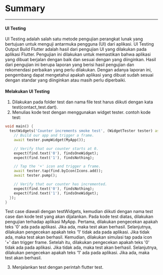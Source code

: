 # Summary

---

#### UI Testing

UI Testing adalah salah satu metode pengujian perangkat lunak yang bertujuan untuk menguji antarmuka pengguna (UI) dari aplikasi. UI Testing Output Build Flutter adalah hasil dari pengujian UI yang dilakukan pada aplikasi Flutter. Pengujian ini dilakukan untuk memastikan bahwa aplikasi yang dibuat berjalan dengan baik dan sesuai dengan yang diinginkan. Hasil dari pengujian ini berupa laporan yang berisi hasil pengujian dan rekomendasi perbaikan yang perlu dilakukan. Dengan adanya laporan ini, pengembang dapat mengetahui apakah aplikasi yang dibuat sudah sesuai dengan standar yang diinginkan atau masih perlu diperbaiki.

#### Melakukan UI Testing

1. Dilakukan pada folder test dan nama file test harus diikuti dengan kata test(contact_test.dart).
2. Menulias kode test dengan menggunakan widget tester.
   contoh kode test:

```dart
void main() {
  testWidgets('Counter increments smoke test', (WidgetTester tester) async {
    // Build our app and trigger a frame.
    await tester.pumpWidget(MyApp());

    // Verify that our counter starts at 0.
    expect(find.text('0'), findsOneWidget);
    expect(find.text('1'), findsNothing);

    // Tap the '+' icon and trigger a frame.
    await tester.tap(find.byIcon(Icons.add));
    await tester.pump();

    // Verify that our counter has incremented.
    expect(find.text('0'), findsNothing);
    expect(find.text('1'), findsOneWidget);
  });
}
```

Test case diawali dengan testWidgets, kemudian diikuti dengan nama test case dan kode test yang akan dijalankan. Pada kode test diatas, dilakukan pengujian terhadap aplikasi MyApp. Pertama, dilakukan pengecekan apakah teks '0' ada pada aplikasi. Jika ada, maka test akan berhasil. Selanjutnya, dilakukan pengecekan apakah teks '1' tidak ada pada aplikasi. Jika tidak ada, maka test akan berhasil. Kemudian, dilakukan simulasi tap pada icon '+' dan trigger frame. Setelah itu, dilakukan pengecekan apakah teks '0' tidak ada pada aplikasi. Jika tidak ada, maka test akan berhasil. Selanjutnya, dilakukan pengecekan apakah teks '1' ada pada aplikasi. Jika ada, maka test akan berhasil.

3. Menjalankan test dengan perintah flutter test.
